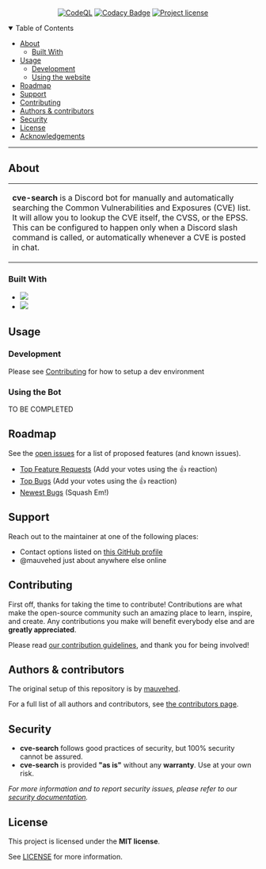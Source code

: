 <div align="center">
<br />

[![CodeQL](https://github.com/mauvehed/cve-search-discord/actions/workflows/codeql-analysis.yml/badge.svg?branch=main)](https://github.com/mauvehed/cve-search-discord/actions/workflows/codeql-analysis.yml)
[![Codacy Badge](https://app.codacy.com/project/badge/Grade/4ec1fc69d8a14048a80124167f6f7664)](https://www.codacy.com/gh/mauvehed/cve-search-discord/dashboard)
[![Project license](https://img.shields.io/github/license/mauvehed/cve-search-discord.svg?style=flat-square)](LICENSE)

</div>

<details open="open">
<summary>Table of Contents</summary>

- [About](#about)
  - [Built With](#built-with)
- [Usage](#usage)
  - [Development](#development)
  - [Using the website](#using-the-website)
- [Roadmap](#roadmap)
- [Support](#support)
- [Contributing](#contributing)
- [Authors & contributors](#authors--contributors)
- [Security](#security)
- [License](#license)
- [Acknowledgements](#acknowledgements)

</details>

---

## About

<table><tr><td>

**cve-search** is a Discord bot for manually and automatically searching the Common Vulnerabilities and Exposures (CVE) list. It will allow you to lookup the CVE itself, the CVSS, or the EPSS. This can be configured to happen only when a Discord slash command is called, or automatically whenever a CVE is posted in chat.

</td></tr></table>

### Built With

- <img src="https://img.shields.io/badge/Python-3776AB?style=for-the-badge&logo=python&logoColor=white" />
- <img src="https://img.shields.io/badge/Visual_Studio_Code-0078D4?style=for-the-badge&logo=visual%20studio%20code&logoColor=white" />

## Usage

### Development
Please see [Contributing](#contributing) for how to setup a dev environment

### Using the Bot

TO BE COMPLETED

## Roadmap

See the [open issues](https://github.com/mauvehed/cve-search-discord/issues) for a list of proposed features (and known issues).

- [Top Feature Requests](https://github.com/mauvehed/cve-search-discord/issues?q=label%3Aenhancement+is%3Aopen+sort%3Areactions-%2B1-desc) (Add your votes using the 👍 reaction)
- [Top Bugs](https://github.com/mauvehed/cve-search-discord/issues?q=is%3Aissue+is%3Aopen+label%3Abug+sort%3Areactions-%2B1-desc) (Add your votes using the 👍 reaction)
- [Newest Bugs](https://github.com/mauvehed/cve-search-discord/issues?q=is%3Aopen+is%3Aissue+label%3Abug) (Squash Em!)

## Support

Reach out to the maintainer at one of the following places:

- Contact options listed on [this GitHub profile](https://github.com/mauvehed)
- @mauvehed just about anywhere else online

## Contributing

First off, thanks for taking the time to contribute! Contributions are what make the open-source community such an amazing place to learn, inspire, and create. Any contributions you make will benefit everybody else and are **greatly appreciated**.


Please read [our contribution guidelines](docs/CONTRIBUTING.md), and thank you for being involved!

## Authors & contributors

The original setup of this repository is by [mauvehed](https://github.com/mauvehed).

For a full list of all authors and contributors, see [the contributors page](https://github.com/mauvehed/cve-search-discord/contributors).

## Security

- **cve-search** follows good practices of security, but 100% security cannot be assured.
- **cve-search** is provided **"as is"** without any **warranty**. Use at your own risk.

_For more information and to report security issues, please refer to our [security documentation](docs/SECURITY.md)._

## License

This project is licensed under the **MIT license**.

See [LICENSE](LICENSE) for more information.


